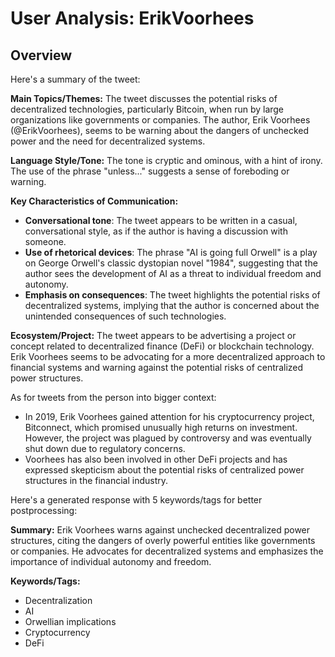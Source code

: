 # User Analysis: ErikVoorhees

## Overview

Here's a summary of the tweet:

**Main Topics/Themes:**
The tweet discusses the potential risks of decentralized technologies, particularly Bitcoin, when run by large organizations like governments or companies. The author, Erik Voorhees (@ErikVoorhees), seems to be warning about the dangers of unchecked power and the need for decentralized systems.

**Language Style/Tone:**
The tone is cryptic and ominous, with a hint of irony. The use of the phrase "unless..." suggests a sense of foreboding or warning.

**Key Characteristics of Communication:**

* **Conversational tone**: The tweet appears to be written in a casual, conversational style, as if the author is having a discussion with someone.
* **Use of rhetorical devices**: The phrase "AI is going full Orwell" is a play on George Orwell's classic dystopian novel "1984", suggesting that the author sees the development of AI as a threat to individual freedom and autonomy.
* **Emphasis on consequences**: The tweet highlights the potential risks of decentralized systems, implying that the author is concerned about the unintended consequences of such technologies.

**Ecosystem/Project:**
The tweet appears to be advertising a project or concept related to decentralized finance (DeFi) or blockchain technology. Erik Voorhees seems to be advocating for a more decentralized approach to financial systems and warning against the potential risks of centralized power structures.

As for tweets from the person into bigger context:

* In 2019, Erik Voorhees gained attention for his cryptocurrency project, Bitconnect, which promised unusually high returns on investment. However, the project was plagued by controversy and was eventually shut down due to regulatory concerns.
* Voorhees has also been involved in other DeFi projects and has expressed skepticism about the potential risks of centralized power structures in the financial industry.

Here's a generated response with 5 keywords/tags for better postprocessing:

**Summary:** Erik Voorhees warns against unchecked decentralized power structures, citing the dangers of overly powerful entities like governments or companies. He advocates for decentralized systems and emphasizes the importance of individual autonomy and freedom.

**Keywords/Tags:**

* Decentralization
* AI
* Orwellian implications
* Cryptocurrency
* DeFi